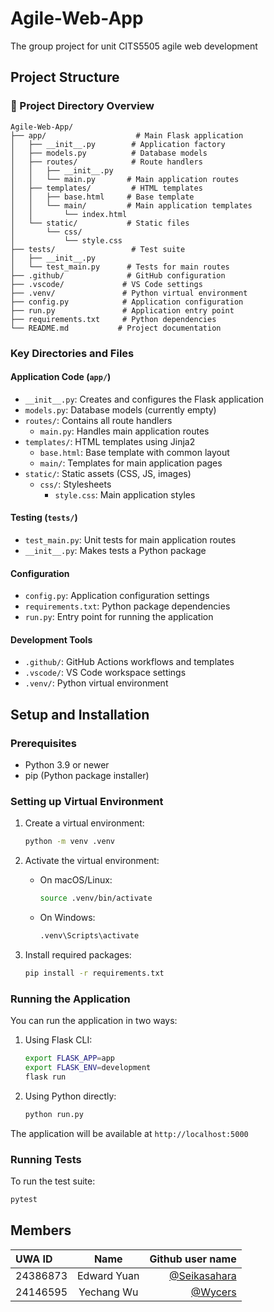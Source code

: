 # Agile-Web-App

The group project for unit CITS5505 agile web development

## Project Structure

### 📁 Project Directory Overview

```
Agile-Web-App/
├── app/                    # Main Flask application
│   ├── __init__.py        # Application factory
│   ├── models.py          # Database models
│   ├── routes/            # Route handlers
│   │   ├── __init__.py
│   │   └── main.py       # Main application routes
│   ├── templates/         # HTML templates
│   │   ├── base.html     # Base template
│   │   └── main/         # Main application templates
│   │       └── index.html
│   └── static/           # Static files
│       └── css/
│           └── style.css
├── tests/                 # Test suite
│   ├── __init__.py
│   └── test_main.py      # Tests for main routes
├── .github/              # GitHub configuration
├── .vscode/             # VS Code settings
├── .venv/               # Python virtual environment
├── config.py            # Application configuration
├── run.py               # Application entry point
├── requirements.txt     # Python dependencies
└── README.md           # Project documentation
```

### Key Directories and Files

#### Application Code (`app/`)
- `__init__.py`: Creates and configures the Flask application
- `models.py`: Database models (currently empty)
- `routes/`: Contains all route handlers
  - `main.py`: Handles main application routes
- `templates/`: HTML templates using Jinja2
  - `base.html`: Base template with common layout
  - `main/`: Templates for main application pages
- `static/`: Static assets (CSS, JS, images)
  - `css/`: Stylesheets
    - `style.css`: Main application styles

#### Testing (`tests/`)
- `test_main.py`: Unit tests for main application routes
- `__init__.py`: Makes tests a Python package

#### Configuration
- `config.py`: Application configuration settings
- `requirements.txt`: Python package dependencies
- `run.py`: Entry point for running the application

#### Development Tools
- `.github/`: GitHub Actions workflows and templates
- `.vscode/`: VS Code workspace settings
- `.venv/`: Python virtual environment

## Setup and Installation

### Prerequisites
- Python 3.9 or newer
- pip (Python package installer)

### Setting up Virtual Environment

1. Create a virtual environment:
   ```bash
   python -m venv .venv
   ```

2. Activate the virtual environment:
   - On macOS/Linux:
     ```bash
     source .venv/bin/activate
     ```
   - On Windows:
     ```bash
     .venv\Scripts\activate
     ```

3. Install required packages:
   ```bash
   pip install -r requirements.txt
   ```

### Running the Application

You can run the application in two ways:

1. Using Flask CLI:
   ```bash
   export FLASK_APP=app
   export FLASK_ENV=development
   flask run
   ```

2. Using Python directly:
   ```bash
   python run.py
   ```

The application will be available at `http://localhost:5000`

### Running Tests

To run the test suite:
```bash
pytest
```

## Members

| UWA ID   |    Name     |                               Github user name |
| :------- | :---------: | ---------------------------------------------: |
| 24386873 | Edward Yuan | [@Seikasahara](https://github.com/Seikasahara) |
| 24146595 | Yechang Wu  |           [@Wycers](https://github.com/wycers) |

